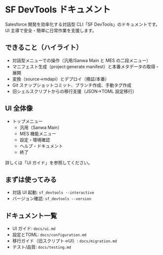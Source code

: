 # SF DevTools ドキュメント

Salesforce 開発を効率化する対話型 CLI「SF DevTools」のドキュメントです。UI 主導で安全・簡単に日常作業を支援します。

## できること（ハイライト）

- 対話型メニューでの操作（汎用/Sanwa Main と MES の二段メニュー）
- マニフェスト生成（project:generate manifest）と本番メタデータの取得・展開
- 変換（source→mdapi）とデプロイ（検証/本番）
- Git スナップショットコミット、ブランチ作成、手動タグ作成
- 旧シェルスクリプトからの移行支援（JSON→TOML 設定移行）

## UI 全体像

- トップメニュー
  - 汎用（Sanwa Main）
  - MES 機能メニュー
  - 設定・環境確認
  - ヘルプ・ドキュメント
  - 終了

詳しくは「UI ガイド」を参照してください。

## まずは使ってみる

- 対話 UI 起動: `sf_devtools --interactive`
- バージョン確認: `sf_devtools --version`

## ドキュメント一覧

- UI ガイド: `docs/ui.md`
- 設定とTOML: `docs/configuration.md`
- 移行ガイド（旧スクリプト→UI）: `docs/migration.md`
- テスト/品質: `docs/testing.md`
